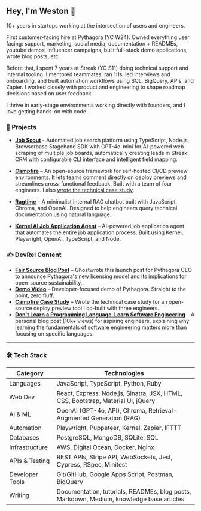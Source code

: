 ## Hey, I'm Weston 👋  

10+ years in startups working at the intersection of users and engineers.

First customer-facing hire at Pythagora (YC W24). Owned everything user facing: support, marketing, social media, documentation + READMEs, youtube demos, influencer campaigns, built full-stack demo applications, wrote blog posts, etc.

Before that, I spent 7 years at Streak (YC S11) doing technical support and internal tooling. I mentored teammates, ran 1:1s, led interviews and onboarding, and built automation workflows using SQL, BigQuery, APIs, and Zapier. I worked closely with product and engineering to shape roadmap decisions based on user feedback.

I thrive in early-stage environments working directly with founders, and I love getting hands-on with code.

### 🧠 Projects

- **[Job Scout](https://github.com/westonludeke/jobscout)** - Automated job search platform using TypeScript, Node.js, Browserbase Stagehand SDK with GPT-4o-mini for AI-powered web scraping of multiple job boards, automatically creating leads in Streak CRM with configurable CLI interface and intelligent field mapping.

- **[Campfire](https://campfire-previews.github.io)** – An open-source framework for self-hosted CI/CD preview environments. It lets teams comment directly on deploy previews and streamlines cross-functional feedback. Built with a team of four engineers. I also [wrote the technical case study](https://campfire-previews.github.io).

- **[Ragtime](https://github.com/westonludeke/ragtime)** – A minimalist internal RAG chatbot built with JavaScript, Chroma, and OpenAI. Designed to help engineers query technical documentation using natural language.

- **[Kernel AI Job Application Agent](https://github.com/westonludeke/kernel-job-agent)** – AI-powered job application agent that automates the entire job application process. Built using Kernel, Playwright, OpenAI, TypeScript, and Node.

### ✍️ DevRel Content

* [**Fair Source Blog Post**](https://blog.pythagora.ai/pythagora-supports-fair-source) – Ghostwrote this launch post for Pythagora CEO to announce Pythagora's new licensing model and its implications for open-source sustainability.
* [**Demo Video**](https://www.youtube.com/watch?v=B5aNMI5wDFY) – Developer-focused demo of Pythagora. Straight to the point, zero fluff.
* [**Campfire Case Study**](https://campfire-previews.github.io) – Wrote the technical case study for an open-source deploy preview tool I co-built with three engineers.
* [**Don't Learn a Programming Language. Learn Software Engineering**](https://medium.com/launch-school/dont-learn-a-programming-language-learn-software-engineering-7068f4cb7e57) – A personal blog post (10k+ views) for aspiring engineers, explaining why learning the fundamentals of software engineering matters more than focusing on specific languages.

---

### 🛠️ Tech Stack

| Category              | Technologies                                                                 |
|-----------------------|------------------------------------------------------------------------------|
| Languages             | JavaScript, TypeScript, Python, Ruby                              |
| Web Dev               | React, Express, Node.js, Sinatra, JSX, HTML, CSS, Bootstrap, Material UI, jQuery |
| AI & ML               | OpenAI (GPT-4o, API), Chroma, Retrieval-Augmented Generation (RAG) |
| Automation            | Playwright, Puppeteer, Kernel, Zapier, IFTTT                                 |
| Databases             | PostgreSQL, MongoDB, SQLite, SQL                                             |
| Infrastructure        | AWS, Digital Ocean, Docker, Nginx                                            |
| APIs & Testing        | REST APIs, Stripe API, WebSockets, Jest, Cypress, RSpec, Minitest            |
| Developer Tools       | Git/GitHub, Google Apps Script, Postman, BigQuery                            |
| Writing               | Documentation, tutorials, READMEs, blog posts, Markdown, Medium, knowledge base articles |
